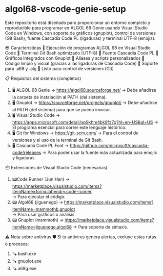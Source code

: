 # algol68-vscode-genie-setup
Este repositorio está diseñado para proporcionar un entorno completo y reproducible para programar en ALGOL 68 Genie usando Visual Studio Code en Windows, con soporte de gráficos (gnuplot), control de versiones (Git Bash), fuente Cascadia Code PL (ligaduras) y terminal UTF-8 (emojis).

😎 Características
🎯 Ejecución de programas ALGOL 68 en Visual Studio Code
🎯 Terminal Git Bash optimizado (UTF-8)
🎯 Fuente Cascadia Code PL
🎯 Gráficos integrados con Gnuplot
🎯 Aliases y scripts personalizados
🎯 Código limpio y visual (gracias a las ligaduras de Cascadia Code)
🎯 Soporte para .a68 y .alg
🎯 Listo para control de versiones (Git)

📋 Requisitos del sistema (completos)
1.	🖥️ ALGOL 68 Genie
→ https://algol68.sourceforge.net/
→ Debe añadirse la carpeta de instalación al PATH (del sistema).
3.	🖥️ Gnuplot
→ https://sourceforge.net/projects/gnuplot/
→ Debe añadirse al PATH (del sistema) para que se pueda invocar.
4.	🖥️ Visual Studio Code
→ https://apps.microsoft.com/detail/xp9khm4bk9fz7q?hl=en-US&gl=US
→ El programa esencial para correr este lenguaje histórico.
6.	🖥️ Git for Windows
→ https://git-scm.com/
→ Para el control de versiones y el uso de la terminal de Git Bash.
7.	🖥️ Cascadia Code PL Font
→ https://github.com/microsoft/cascadia-code/releases 
→ Para poder usar la fuente más actualizada para emojis y ligaduras.

📦 Extensiones de Visual Studio Code (necesarias)
1.	📟Code Runner (Jun Han)
→ https://marketplace.visualstudio.com/items?itemName=formulahendry.code-runner  
→ Para ejecutar el código.
2.	📟  Algol68 (jlguenego)
→ https://marketplace.visualstudio.com/items?itemName=mammothb.gnuplot  
→ Para usar gráficos o análisis.
3.	📟 Gnuplot (mammoth)
→ https://marketplace.visualstudio.com/items?itemName=jlguenego.algol68 
→ Para soporte de sintaxis.

⚠️ Nota sobre antivirus
🛡️ Si tu antivirus genera alertas, excluye estas rutas o procesos:
1. 🪚 bash.exe
2. 🪚 gnuplot.exe
3. 🪚 a68g.exe
